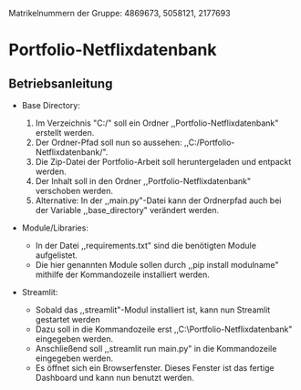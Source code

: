 Matrikelnummern der Gruppe: 4869673, 5058121, 2177693

# Portfolio-Netflixdatenbank

## Betriebsanleitung

- Base Directory:
  1. Im Verzeichnis "C:/" soll ein Ordner ,,Portfolio-Netflixdatenbank" erstellt werden.
  2. Der Ordner-Pfad soll nun so aussehen: ,,C:/Portfolio-Netflixdatenbank/".
  3. Die Zip-Datei der Portfolio-Arbeit soll heruntergeladen und entpackt werden.
  4. Der Inhalt soll in den Ordner ,,Portfolio-Netflixdatenbank" verschoben werden.
  5. Alternative: In der ,,main.py"-Datei kann der Ordnerpfad auch bei der Variable ,,base_directory" verändert werden.

- Module/Libraries:
  - In der Datei ,,requirements.txt" sind die benötigten Module aufgelistet.
  - Die hier genannten Module sollen durch ,,pip install modulname" mithilfe der Kommandozeile installiert werden.

- Streamlit:
  - Sobald das ,,streamlit"-Modul installiert ist, kann nun Streamlit gestartet werden
  - Dazu soll in die Kommandozeile erst ,,C:\Portfolio-Netflixdatenbank" eingegeben werden.
  - Anschließend soll ,,streamlit run main.py" in die Kommandozeile eingegeben werden.
  - Es öffnet sich ein Browserfenster. Dieses Fenster ist das fertige Dashboard und kann nun benutzt werden.
